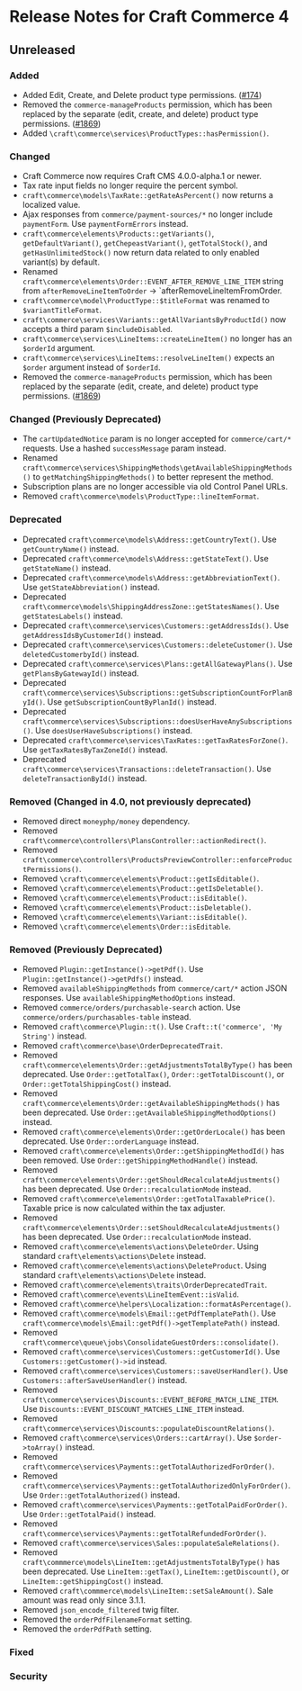 # Release Notes for Craft Commerce 4

## Unreleased

### Added
- Added Edit, Create, and Delete product type permissions. ([#174](https://github.com/craftcms/commerce/issues/174))
- Removed the `commerce-manageProducts` permission, which has been replaced by the separate (edit, create, and delete) product type permissions. ([#1869](https://github.com/craftcms/commerce/pull/1869))
- Added `\craft\commerce\services\ProductTypes::hasPermission()`.

### Changed
- Craft Commerce now requires Craft CMS 4.0.0-alpha.1 or newer.
- Tax rate input fields no longer require the percent symbol.
- `craft\commerce\models\TaxRate::getRateAsPercent()` now returns a localized value.
- Ajax responses from `commerce/payment-sources/*` no longer include `paymentForm`. Use `paymentFormErrors` instead.
- `craft\commerce\elements\Products::getVariants()`, `getDefaultVariant()`, `getChepeastVariant()`, `getTotalStock()`, and `getHasUnlimitedStock()` now return data related to only enabled variant(s) by default.
- Renamed `craft\commerce\elements\Order::EVENT_AFTER_REMOVE_LINE_ITEM` string from `afterRemoveLineItemToOrder` -> `afterRemoveLineItemFromOrder.
- `craft\commerce\model\ProductType::$titleFormat` was renamed to `$variantTitleFormat`.
- `craft\commerce\services\Variants::getAllVariantsByProductId()` now accepts a third param `$includeDisabled`.
- `craft\commerce\services\LineItems::createLineItem()` no longer has an `$orderId` argument.
- `craft\commerce\services\LineItems::resolveLineItem()` expects an `$order` argument instead of `$orderId`.
- Removed the `commerce-manageProducts` permission, which has been replaced by the separate (edit, create, and delete) product type permissions. ([#1869](https://github.com/craftcms/commerce/pull/1869))


### Changed (Previously Deprecated)
- The `cartUpdatedNotice` param is no longer accepted for `commerce/cart/*` requests. Use a hashed `successMessage` param instead.
- Renamed `craft\commerce\services\ShippingMethods\getAvailableShippingMethods()` to `getMatchingShippingMethods()` to better represent the method.
- Subscription plans are no longer accessible via old Control Panel URLs.
- Removed `craft\commerce\models\ProductType::lineItemFormat`.

### Deprecated
- Deprecated `craft\commerce\models\Address::getCountryText()`. Use `getCountryName()` instead.
- Deprecated `craft\commerce\models\Address::getStateText()`. Use `getStateName()` instead.
- Deprecated `craft\commerce\models\Address::getAbbreviationText()`. Use `getStateAbbreviation()` instead.
- Deprecated `craft\commerce\models\ShippingAddressZone::getStatesNames()`. Use `getStatesLabels()` instead.
- Deprecated `craft\commerce\services\Customers::getAddressIds()`. Use `getAddressIdsByCustomerId()` instead.
- Deprecated `craft\commerce\services\Customers::deleteCustomer()`. Use `deletedCustomerbyId()` instead.
- Deprecated `craft\commerce\services\Plans::getAllGatewayPlans()`. Use `getPlansByGatewayId()` instead.
- Deprecated `craft\commerce\services\Subscriptions::getSubscriptionCountForPlanById()`. Use `getSubscriptionCountByPlanId()` instead.
- Deprecated `craft\commerce\services\Subscriptions::doesUserHaveAnySubscriptions()`. Use `doesUserHaveSubscriptions()` instead.
- Deprecated `craft\commerce\services\TaxRates::getTaxRatesForZone()`. Use `getTaxRatesByTaxZoneId()` instead.
- Deprecated `craft\commerce\services\Transactions::deleteTransaction()`. Use `deleteTransactionById()` instead.

### Removed (Changed in 4.0, not previously deprecated)
- Removed direct `moneyphp/money` dependency.
- Removed `craft\commerce\controllers\PlansController::actionRedirect()`.
- Removed `craft\commerce\controllers\ProductsPreviewController::enforceProductPermissions()`.
- Removed `\craft\commerce\elements\Product::getIsEditable()`.
- Removed `\craft\commerce\elements\Product::getIsDeletable()`.
- Removed `\craft\commerce\elements\Product::isEditable()`.
- Removed `\craft\commerce\elements\Product::isDeletable()`.
- Removed `\craft\commerce\elements\Variant::isEditable()`.
- Removed `\craft\commerce\elements\Order::isEditable`.

### Removed (Previously Deprecated)
- Removed `Plugin::getInstance()->getPdf()`. Use `Plugin::getInstance()->getPdfs()` instead.
- Removed `availableShippingMethods` from `commerce/cart/*` action JSON responses. Use `availableShippingMethodOptions` instead.
- Removed `commerce/orders/purchasable-search` action. Use `commerce/orders/purchasables-table` instead.
- Removed `craft\commerce\Plugin::t()`. Use `Craft::t('commerce', 'My String')` instead.
- Removed `craft\commerce\base\OrderDeprecatedTrait`.
- Removed `craft\commerce\elements\Order::getAdjustmentsTotalByType()` has been deprecated. Use `Order::getTotalTax()`, `Order::getTotalDiscount()`, or `Order::getTotalShippingCost()` instead.
- Removed `craft\commerce\elements\Order::getAvailableShippingMethods()` has been deprecated. Use `Order::getAvailableShippingMethodOptions()` instead.
- Removed `craft\commerce\elements\Order::getOrderLocale()` has been deprecated. Use `Order::orderLanguage` instead.
- Removed `craft\commerce\elements\Order::getShippingMethodId()` has been removed. Use `Order::getShippingMethodHandle()` instead.
- Removed `craft\commerce\elements\Order::getShouldRecalculateAdjustments()` has been deprecated. Use `Order::recalculationMode` instead.
- Removed `craft\commerce\elements\Order::getTotalTaxablePrice()`. Taxable price is now calculated within the tax adjuster.
- Removed `craft\commerce\elements\Order::setShouldRecalculateAdjustments()` has been deprecated. Use `Order::recalculationMode` instead.
- Removed `craft\commerce\elements\actions\DeleteOrder`. Using standard `craft\elements\actions\Delete` instead.
- Removed `craft\commerce\elements\actions\DeleteProduct`. Using standard `craft\elements\actions\Delete` instead.
- Removed `craft\commerce\elements\traits\OrderDeprecatedTrait`.
- Removed `craft\commerce\events\LineItemEvent::isValid`.
- Removed `craft\commerce\helpers\Localization::formatAsPercentage()`.
- Removed `craft\commerce\models\Email::getPdfTemplatePath()`. Use `craft\commerce\models\Email::getPdf()->getTemplatePath()` instead.
- Removed `craft\commerce\queue\jobs\ConsolidateGuestOrders::consolidate()`.
- Removed `craft\commerce\services\Customers::getCustomerId()`. Use `Customers::getCustomer()->id` instead.
- Removed `craft\commerce\services\Customers::saveUserHandler()`. Use `Customers::afterSaveUserHandler()` instead.
- Removed `craft\commerce\services\Discounts::EVENT_BEFORE_MATCH_LINE_ITEM`. Use `Discounts::EVENT_DISCOUNT_MATCHES_LINE_ITEM` instead.
- Removed `craft\commerce\services\Discounts::populateDiscountRelations()`.
- Removed `craft\commerce\services\Orders::cartArray()`. Use `$order->toArray()` instead.
- Removed `craft\commerce\services\Payments::getTotalAuthorizedForOrder()`.
- Removed `craft\commerce\services\Payments::getTotalAuthorizedOnlyForOrder()`. Use `Order::getTotalAuthorized()` instead.
- Removed `craft\commerce\services\Payments::getTotalPaidForOrder()`. Use `Order::getTotalPaid()` instead.
- Removed `craft\commerce\services\Payments::getTotalRefundedForOrder()`.
- Removed `craft\commerce\services\Sales::populateSaleRelations()`.
- Removed `craft\commmerce\models\LineItem::getAdjustmentsTotalByType()` has been deprecated. Use `LineItem::getTax()`, `LineItem::getDiscount()`, or `LineItem::getShippingCost()` instead.
- Removed `craft\commmerce\models\LineItem::setSaleAmount()`. Sale amount was read only since 3.1.1.
- Removed `json_encode_filtered` twig filter.
- Removed the `orderPdfFilenameFormat` setting.
- Removed the `orderPdfPath` setting.

### Fixed

### Security
